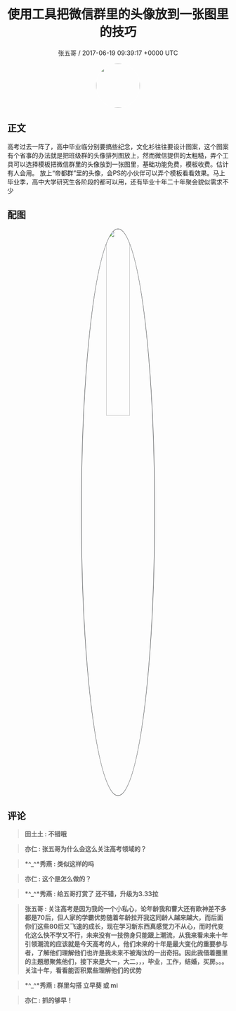 <h1 align="center">使用工具把微信群里的头像放到一张图里的技巧</h1>
<p align="center">
    <a>张五哥 / 2017-06-19 09:39:17 &#43;0000 UTC</a>
</p>

<div align="center">
    <img src="https://images.zsxq.com/FgG0X9EnxRQVlX6M5uH1Ftrc3KNv?e=1590940799&amp;token=kIxbL07-8jAj8w1n4s9zv64FuZZNEATmlU_Vm6zD:W5htuLUMsu-oyJkDnSBmlG6Sdd0=" width="100" height="100" style="border:1px solid;border-radius:50%; color:#ffffff"/>
</div>

## 正文

<div>
  
高考过去一阵了，高中毕业临分别要搞些纪念，文化衫往往要设计图案，这个图案有个省事的办法就是把班级群的头像排列图放上，然而微信提供的太粗糙，弄个工具可以选择模板把微信群里的头像放到一张图里，基础功能免费，模板收费。估计有人会用。
放上“帝都群”里的头像，会PS的小伙伴可以弄个模板看看效果。马上毕业季，高中大学研究生各阶段的都可以用，还有毕业十年二十年聚会貌似需求不少
</div>

## 配图
<div class="image" align="center">

<img src="https://images.zsxq.com/FqU86OyuvCQuCudIgdjBJueaB_2y?imageMogr2/auto-orient/thumbnail/800x/format/jpg/blur/1x0/quality/75&amp;e=1590940799&amp;token=kIxbL07-8jAj8w1n4s9zv64FuZZNEATmlU_Vm6zD:QV-2HfsyZ2SQ6IuWbs6F2_o7dc4=" width="33%" height="33%" style="border:1px solid;border-radius:50%; color:#3c3f41"/>

</div>

## 评论

<div align="left">
<div>

<blockquote >
<span> <strong>田土土 : 不错哦 </strong></span>
</blockquote>

<blockquote >
<span> <strong>亦仁 : 张五哥为什么会这么关注高考领域的？ </strong></span>
</blockquote>

<blockquote >
<span> <strong>*^_^*秀燕 : 类似这样的吗 </strong></span>
</blockquote>

<blockquote >
<span> <strong>亦仁 : 这个是怎么做的？ </strong></span>
</blockquote>

<blockquote >
<span> <strong>*^_^*秀燕 : 给五哥打赏了 还不错，升级为3.33拉 </strong></span>
</blockquote>

<blockquote >
<span> <strong>张五哥 : 关注高考是因为我的一个小私心，论年龄我和曹大还有欧神差不多都是70后，但人家的学霸优势随着年龄拉开我这同龄人越来越大，而后面你们这些80后又飞速的成长，现在学习新东西真感觉力不从心，而时代变化这么快不学又不行，未来没有一技傍身只能跟上潮流，从我来看未来十年引领潮流的应该就是今天高考的人，他们未来的十年是最大变化的重要参与者，了解他们理解他们也许是我未来不被淘汰的一出奇招。因此我借着圈里的主题想聚焦他们，接下来是大一，大二，，，毕业，工作，结婚，买房。。。关注十年，看看能否积累些理解他们的优势 </strong></span>
</blockquote>

<blockquote >
<span> <strong>*^_^*秀燕 : 群里勾搭 立早葵 或 mi </strong></span>
</blockquote>

<blockquote >
<span> <strong>亦仁 : 抓的够早！ </strong></span>
</blockquote>

</div>
</div>